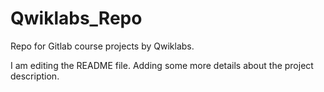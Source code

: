 # Qwiklabs_Repo
Repo for Gitlab course projects by Qwiklabs.

I am editing the README file. Adding some more details about the project description.
